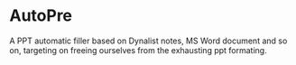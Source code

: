 # AutoPre
A PPT automatic filler based on Dynalist notes, MS Word document and so on, targeting on freeing ourselves from the exhausting ppt formating.
